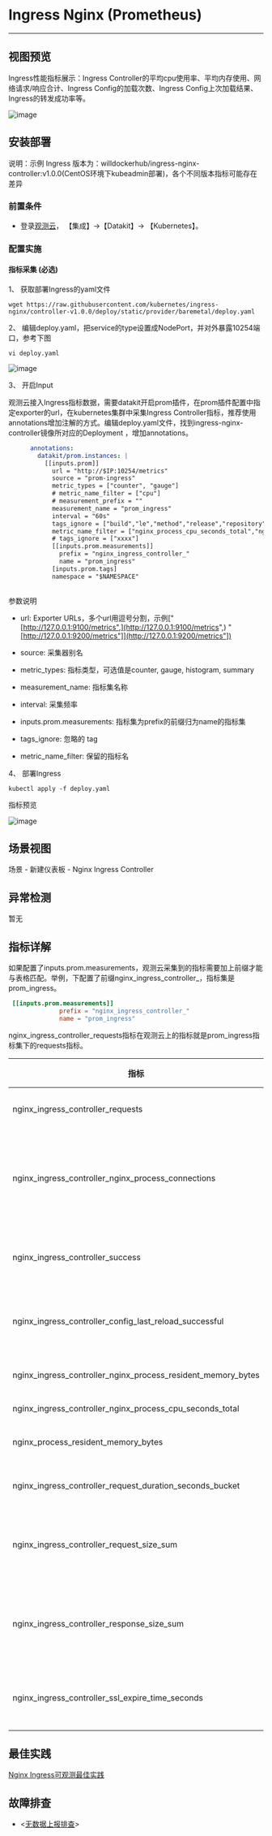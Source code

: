 
# Ingress Nginx (Prometheus) 
---

## 视图预览

Ingress性能指标展示：Ingress Controller的平均cpu使用率、平均内存使用、网络请求/响应合计、Ingress Config的加载次数、Ingress Config上次加载结果、Ingress的转发成功率等。

![image](imgs/ingress-nginx-prom-1.png)

## 安装部署

说明：示例 Ingress 版本为：willdockerhub/ingress-nginx-controller:v1.0.0(CentOS环境下kubeadmin部署)，各个不同版本指标可能存在差异

### 前置条件

- 登录[观测云](https://console.guance.com/)， 【集成】->【Datakit】-> 【Kubernetes】。

### 配置实施

#### 指标采集 (必选)

1、 获取部署Ingress的yaml文件

```shell
wget https://raw.githubusercontent.com/kubernetes/ingress-nginx/controller-v1.0.0/deploy/static/provider/baremetal/deploy.yaml
```

2、 编辑deploy.yaml，把service的type设置成NodePort，并对外暴露10254端口，参考下图

```shell
vi deploy.yaml
```

![image](imgs/ingress-nginx-prom-2.png)

3、 开启Input

观测云接入Ingress指标数据，需要datakit开启prom插件，在prom插件配置中指定exporter的url，在kubernetes集群中采集Ingress Controller指标，推荐使用annotations增加注解的方式。编辑deploy.yaml文件，找到ingress-nginx-controller镜像所对应的Deployment ，增加annotations。

```yaml
      annotations:
        datakit/prom.instances: |
          [[inputs.prom]]
            url = "http://$IP:10254/metrics"
            source = "prom-ingress"
            metric_types = ["counter", "gauge"]
            # metric_name_filter = ["cpu"]
            # measurement_prefix = ""
            measurement_name = "prom_ingress"
            interval = "60s"
            tags_ignore = ["build","le","method","release","repository"]
            metric_name_filter = ["nginx_process_cpu_seconds_total","nginx_process_resident_memory_bytes","request_size_sum","response_size_sum","requests","success","config_last_reload_successful"]
            # tags_ignore = ["xxxx"]
            [[inputs.prom.measurements]]
              prefix = "nginx_ingress_controller_"
              name = "prom_ingress"
            [inputs.prom.tags]
            namespace = "$NAMESPACE"
            
```

参数说明

- url:   Exporter URLs，多个url用逗号分割，示例["[http://127.0.0.1:9100/metrics",](http://127.0.0.1:9100/metrics",) "[http://127.0.0.1:9200/metrics"]](http://127.0.0.1:9200/metrics"])

- source:  采集器别名
- metric_types:  指标类型，可选值是counter, gauge, histogram, summary
- measurement_name:  指标集名称
- interval: 采集频率
- inputs.prom.measurements: 指标集为prefix的前缀归为name的指标集
- tags_ignore:  忽略的 tag
- metric_name_filter:  保留的指标名

4、 部署Ingress

```shell
kubectl apply -f deploy.yaml
```

指标预览

![image](imgs/ingress-nginx-prom-3.png)

## 场景视图

场景 - 新建仪表板 - Nginx Ingress Controller


## 异常检测

暂无

## 指标详解

如果配置了inputs.prom.measurements，观测云采集到的指标需要加上前缀才能与表格匹配。举例，下配置了前缀nginx_ingress_controller_，指标集是prom_ingress。

```toml
 [[inputs.prom.measurements]]
              prefix = "nginx_ingress_controller_"
              name = "prom_ingress"
```

nginx_ingress_controller_requests指标在观测云上的指标就是prom_ingress指标集下的requests指标。

| 指标 | 描述 | 数据类型 | 单位 |
| --- | --- | --- | --- |
| nginx_ingress_controller_requests | The total number of client requests | int | count |
| nginx_ingress_controller_nginx_process_connections | current number of client connections with state {active, reading, writing, waiting} | int | count |
| nginx_ingress_controller_success | Cumulative number of Ingress controller reload operations | int | count |
| nginx_ingress_controller_config_last_reload_successful | Whether the last configuration reload attempt was successful | int | count |
| nginx_ingress_controller_nginx_process_resident_memory_bytes | number of bytes of memory in use | float | B |
| nginx_ingress_controller_nginx_process_cpu_seconds_total | Cpu usage in seconds | float | B |
| nginx_process_resident_memory_bytes | number of bytes of memory in use | int | B |
| nginx_ingress_controller_request_duration_seconds_bucket | The request processing time in milliseconds | int | count |
| nginx_ingress_controller_request_size_sum | The request length (including request line, header, and request body) | int | count |
| nginx_ingress_controller_response_size_sum | The response length (including request line, header, and request body) | int | count |
| nginx_ingress_controller_ssl_expire_time_seconds | Number of seconds since 1970 to the SSL Certificate expire | int | count |


## 最佳实践

[Nginx Ingress可观测最佳实践](../best-practices/cloud-native/ingress-nginx.md)

## 故障排查

- <[无数据上报排查](../datakit/why-no-data.md)>
